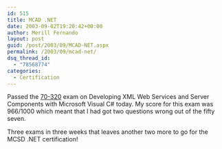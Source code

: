 ```yaml
---
id: 515
title: MCAD .NET
date: 2003-09-02T19:20:42+00:00
author: Merill Fernando
layout: post
guid: /post/2003/09/MCAD-NET.aspx
permalink: /2003/09/mcad-net/
dsq_thread_id:
  - "78568774"
categories:
  - Certification
---
```

<body xmlns="http://www.w3.org/1999/xhtml">
    <p>
        Passed the <a href="http://www.microsoft.com/traincert/exams/70-320.asp">70-320</a> exam
        on Developing XML Web Services and Server Components with Microsoft Visual C# today.
        My score for this exam was 966/1000 which meant that I had got two questions wrong
        out of the fifty seven.
    </p>
    <p>
        Three exams in three weeks that leaves another two more to go for the MCSD .NET certification!
    </p>
</body>
